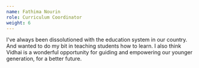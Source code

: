 ```yaml
---
name: Fathima Nourin
role: Curriculum Coordinator
weight: 6
---
```


I've always been dissolutioned with the education system in our country. And wanted to do my bit in teaching students how to learn. I also think Vidhai is a wonderful opportunity for guiding and empowering our younger generation, for a better future.
